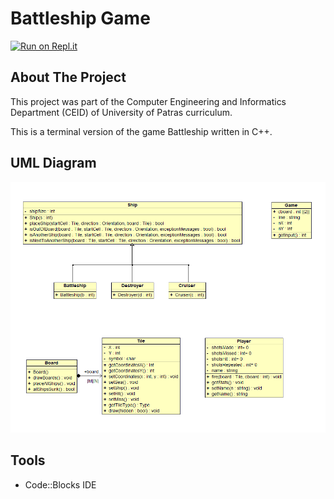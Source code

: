 # Battleship Game
[![Run on Repl.it](https://repl.it/badge/github/GTS08/Battleship)](https://repl.it/github/GTS08/Battleship)

## About The Project

This project was part of the Computer Engineering and Informatics Department (CEID) of University of Patras curriculum.

This is a terminal version of the game Battleship written in C++.

## UML Diagram
![UML Diagram](UMLDiagram.png)

## Tools
* Code::Blocks IDE
